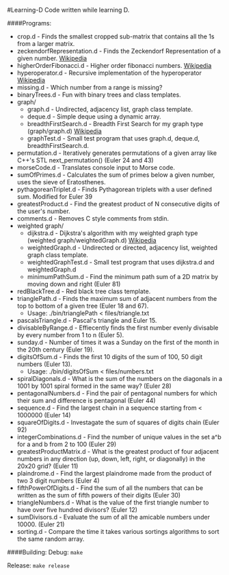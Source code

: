 #Learning-D
Code written while learning D.

####Programs:
* crop.d - Finds the smallest cropped sub-matrix that contains all the 1s from a larger matrix.
* zeckendorfRepresentation.d - Finds the Zeckendorf Representation of a given number. [Wikipedia](https://en.wikipedia.org/wiki/Zeckendorf_representation)
* higherOrderFibonacci.d - Higher order fibonacci numbers. [Wikipedia](https://en.wikipedia.org/wiki/Generalizations_of_Fibonacci_numbers#Fibonacci_numbers_of_higher_order)
* hyperoperator.d - Recursive implementation of the hyperoperator [Wikipedia](https://en.wikipedia.org/wiki/Hyperoperation)
* missing.d - Which number from a range is missing?
* binaryTrees.d - Fun with binary trees and class templates.
* graph/
    - graph.d - Undirected, adjacency list, graph class template.
    - deque.d - Simple deque using a dynamic array.
    - breadthFirstSearch.d - Breadth First Search for my graph type (graph/graph.d) [Wikipedia](https://en.wikipedia.org/wiki/Breadth_first_search)
    - graphTest.d - Small test program that uses graph.d, deque.d, breadthFirstSearch.d.
* permutation.d - Iteratively generates permutations of a given array like C++'s STL next_permutation() (Euler 24 and 43)
* morseCode.d - Translates console input to Morse code.
* sumOfPrimes.d - Calculates the sum of primes below a given number, uses the sieve of Eratosthenes.
* pythagoreanTriplet.d - Finds Pythagorean triplets with a user defined sum. Modified for Euler 39
* greatestProduct.d - Find the greatest product of N consecutive digits of the user's number.
* comments.d - Removes C style comments from stdin.
* weighted graph/
    - dijkstra.d - Dijkstra's algorithm with my weighted graph type (weighted graph/weightedGraph.d) [Wikipedia](https://en.wikipedia.org/wiki/Dijkstra's_algorithm)
    - weightedGraph.d - Undirected or directed, adjacency list, weighted graph class template.
    - weightedGraphTest.d - Small test program that uses dijkstra.d and weightedGraph.d
    - minimumPathSum.d - Find the minimum path sum of a 2D matrix by moving down and right (Euler 81)
* redBlackTree.d - Red black tree class template.
* trianglePath.d - Finds the maximum sum of adjacent numbers from the top to bottom of a given tree (Euler 18 and 67). 
    - Usage: ./bin/trianglePath < files/triangle.txt
* pascalsTriangle.d - Pascal's triangle and Euler 15.
* divisableByRange.d - Effiecently finds the first number evenly divisable by every number from 1 to n (Euler 5).
* sunday.d - Number of times it was a Sunday on the first of the month in the 20th century (Euler 19).
* digitsOfSum.d - Finds the first 10 digits of the sum of 100, 50 digit numbers (Euler 13).
    - Usage: ./bin/digitsOfSum < files/numbers.txt
* spiralDiagonals.d - What is the sum of the numbers on the diagonals in a 1001 by 1001 spiral formed in the same way? (Euler 28)
* pentagonalNumbers.d - Find the pair of pentagonal numbers for which their sum and difference is pentagonal (Euler 44)
* sequence.d - Find the largest chain in a sequence starting from < 1000000 (Euler 14)
* squareOfDigits.d - Investagate the sum of squares of digits chain (Euler 92)
* integerCombinations.d - Find the number of unique values in the set a^b for a and b from 2 to 100 (Euler 29)
* greatestProductMatrix.d - What is the greatest product of four adjacent numbers in any direction (up, down, left, right, or diagonally) in the 20x20 grid? (Euler 11)
* plaindrome.d - Find the largest plaindrome made from the product of two 3 digit numbers (Euler 4)
* fifthPowerOfDigits.d - Find the sum of all the numbers that can be written as the sum of fifth powers of their digits (Euler 30)
* triangleNumbers.d - What is the value of the first triangle number to have over five hundred divisors? (Euler 12)
* sumDivisors.d - Evaluate the sum of all the amicable numbers under 10000. (Euler 21)
* sorting.d - Compare the time it takes various sortings algorithms to sort the same random array.

####Building:
Debug: `make`
    
Release: `make release`
